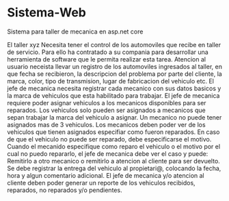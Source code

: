 # Sistema-Web
Sistema para taller de mecanica en asp.net core

El taller xyz Necesita tener el control de los automoviles que recibe en taller de servicio. 
Para ello ha contratado a su compania para desarrollar una herramienta de software que le permita realizar esta tarea.
Atencion al usuario neceista llevar un registro de los automoviles ingresados al taller, en que fecha se recibieron, la descripcion del problema por parte del cliente, la marca, color, tipo de transmision, lugar de fabricacion del vehiculo etc. 
El jefe de mecanica necesita registrar cada mecanico con sus datos basicos y la marca de vehiculos que esta habilitado para trabajar. 
El jefe de mecanica requiere poder asignar vehiculos a los mecanicos disponibles para ser reparados. 
Los vehiculos solo pueden ser asignados a mecanicos que sepan trabajar la marca del vehiculo a asignar.
Un mecanico no puede tener asignados mas de 3 vehiculos. Los mecanicos deben poder ver de los vehiculos que tienen asignados especifiar como fueron reparados. 
En caso de que el vehiculo no puede ser reparado, debe especificarse el motivo.
Cuando el mecanido especifique como reparo el vehiculo o el motivo por el cual no puedo repararlo, el jefe de mecanica debe ver el caso y puede: Remitirlo a otro mecanico o remitirlo a atencion al cliente para ser devuelto.
Se debe registrar la entrega del vehiculo al propietari@, colocando la fecha, hora y algun comentario adicional. 
El jefe de mecanica y/o atencion al cliente deben poder generar un reporte de los vehiculos recibidos, reparados, no reparados y/o pendientes.
